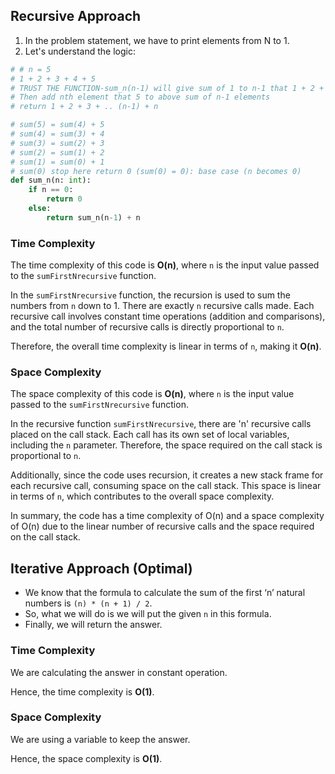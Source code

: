## Recursive Approach

1. In the problem statement, we have to print elements from N to 1.
2. Let's understand the logic:
```py
# # n = 5
# 1 + 2 + 3 + 4 + 5
# TRUST THE FUNCTION-sum_n(n-1) will give sum of 1 to n-1 that 1 + 2 + 3 + 4
# Then add nth element that 5 to above sum of n-1 elements
# return 1 + 2 + 3 + .. (n-1) + n

# sum(5) = sum(4) + 5
# sum(4) = sum(3) + 4
# sum(3) = sum(2) + 3
# sum(2) = sum(1) + 2
# sum(1) = sum(0) + 1 
# sum(0) stop here return 0 (sum(0) = 0): base case (n becomes 0)
def sum_n(n: int):
    if n == 0:
        return 0
    else:
        return sum_n(n-1) + n 

```

### Time Complexity

The time complexity of this code is **O(n)**, where `n` is the input value passed to the `sumFirstNrecursive` function.

In the `sumFirstNrecursive` function, the recursion is used to sum the numbers from `n` down to 1. There are exactly `n` recursive calls made. Each recursive call involves constant time operations (addition and comparisons), and the total number of recursive calls is directly proportional to `n`.

Therefore, the overall time complexity is linear in terms of `n`, making it **O(n)**.

### Space Complexity

The space complexity of this code is **O(n)**, where `n` is the input value passed to the `sumFirstNrecursive` function.

In the recursive function `sumFirstNrecursive`, there are 'n' recursive calls placed on the call stack. Each call has its own set of local variables, including the `n` parameter. Therefore, the space required on the call stack is proportional to `n`.

Additionally, since the code uses recursion, it creates a new stack frame for each recursive call, consuming space on the call stack. This space is linear in terms of `n`, which contributes to the overall space complexity.

In summary, the code has a time complexity of O(n) and a space complexity of O(n) due to the linear number of recursive calls and the space required on the call stack.

## Iterative Approach (Optimal)

- We know that the formula to calculate the sum of the first ‘n’ natural numbers is `(n) * (n + 1) / 2`. 
- So, what we will do is we will put the given `n` in this formula.
-  Finally, we will return the answer.
 

### Time Complexity
We are calculating the answer in constant operation.
 
Hence, the time complexity is **O(1)**.

### Space Complexity
We are using a variable to keep the answer.

Hence, the space complexity is **O(1)**.



